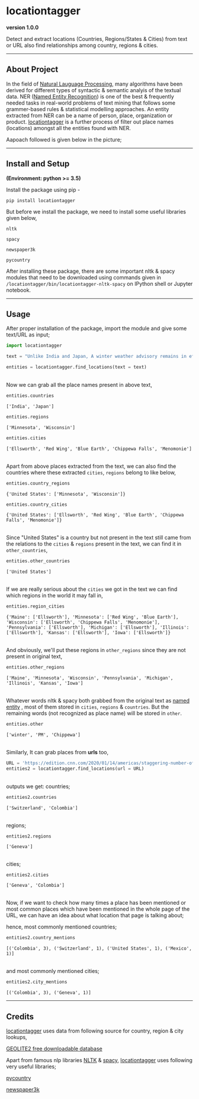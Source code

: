 # locationtagger
**version 1.0.0**

Detect and extract locations (Countries, Regions/States & Cities) from text or URL also find relationships among country, regions & cities.

---
## About Project
In the field of [Natural Lauguage Processing](https://en.wikipedia.org/wiki/Natural_language_processing), many algorithms have been derived for different types of syntactic & semantic analyis of the textual data. NER ([Named Entity Recognition](https://en.wikipedia.org/wiki/Named-entity_recognition)) is one of the best & frequently needed tasks in real-world problems of text mining that follows some grammer-based rules & statistical modelling approaches. An entity extracted from NER can be a name of person, place, organization or product. [locationtagger](https://github.com/kaushiksoni10/locationtagger) is a further process of filter out place names (locations) amongst all the entities found with NER.

Aapoach followed is given below in the picture;


---
## Install and Setup
**(Environment: python >= 3.5)**

Install the package using pip -

`pip install locationtagger`
 
But before we install the package, we need to install some useful libraries given below,

`nltk`

`spacy`

`newspaper3k`

`pycountry`

After installing these package, there are some important nltk & spacy modules that need to be downloaded using commands given in `/locationtagger/bin/locationtagger-nltk-spacy` on IPython shell or Jupyter notebook.

---
## Usage
After proper installation of the package, import the module and give some text/URL as input;

```python
import locationtagger

text = "Unlike India and Japan, A winter weather advisory remains in effect through 5 PM along and east of a line from Blue Earth, to Red Wing line in Minnesota and continuing to along an Ellsworth, to Menomonie, and Chippewa Falls line in Wisconsin."

entities = locationtagger.find_locations(text = text)
```
\
Now we can grab all the place names present in above text,

```python
entities.countries
```
`['India', 'Japan']`

```python
entities.regions
```
`['Minnesota', 'Wisconsin']`

```python
entities.cities
```
`['Ellsworth', 'Red Wing', 'Blue Earth', 'Chippewa Falls', 'Menomonie']`

\
Apart from above places extracted from the text, we can also find the countries where these extracted `cities`, `regions` belong to like below,

```python
entities.country_regions
```
`{'United States': ['Minnesota', 'Wisconsin']}`

```python
entities.country_cities
```
`{'United States': ['Ellsworth',
  'Red Wing',
  'Blue Earth',
  'Chippewa Falls',
  'Menomonie']}`
  
 \
  Since "United States" is a country but not present in the text still came from the relations to the `cities` & `regions` present in the text, we can find it in `other_countries`,
  
  ```python
  entities.other_countries
  ```
  `['United States']`
  
 \
  If we are really serious about the `cities` we got in the text we can find which regions in the world it may fall in, 
  
  ```python
  entities.region_cities
  ```
  `{'Maine': ['Ellsworth'],
 'Minnesota': ['Red Wing', 'Blue Earth'],
 'Wisconsin': ['Ellsworth', 'Chippewa Falls', 'Menomonie'],
 'Pennsylvania': ['Ellsworth'],
 'Michigan': ['Ellsworth'],
 'Illinois': ['Ellsworth'],
 'Kansas': ['Ellsworth'],
 'Iowa': ['Ellsworth']}`

\
And obviously, we'll put these regions in `other_regions` since they are not present in original text,

```python
entities.other_regions
```
`['Maine',
 'Minnesota',
 'Wisconsin',
 'Pennsylvania',
 'Michigan',
 'Illinois',
 'Kansas',
 'Iowa']`
 
\
 Whatever words nltk & spacy both grabbed from the original text as [named entity](https://en.wikipedia.org/wiki/Named_entity) , most of them stored in `cities`, `regions` & `countries`. But the remaining words (not recognized as place name) will be stored in `other`.
 
 ```python
 entities.other
 ```
 `['winter', 'PM', 'Chippewa']`
 
\
Similarly, It can grab places from **urls** too, 

```python
URL = 'https://edition.cnn.com/2020/01/14/americas/staggering-number-of-human-rights-defenders-killed-in-colombia-the-un-says/index.html'
entities2 = locationtagger.find_locations(url = URL)
```
\
outputs we get:
countries;

```python
entities2.countries
```
`['Switzerland', 'Colombia']`

\
regions;

```python
entities2.regions
```
`['Geneva']`

\
cities;

```pyhton
entities2.cities
```
`['Geneva', 'Colombia']`

\
Now, if we want to check how many times a place has been mentioned or most common places which have been mentioned in the whole page of the URL, we can have an idea about what location that page is talking about;

hence, most commonly mentioned countries;

```python
entities2.country_mentions
```
`[('Colombia', 3), ('Switzerland', 1), ('United States', 1), ('Mexico', 1)]`

\
and most commonly mentioned cities;

```python
entities2.city_mentions
```
`[('Colombia', 3), ('Geneva', 1)]`

---

## Credits
[locationtagger](https://github.com/kaushiksoni10/locationtagger) uses data from following source for country, region & city lookups,

[GEOLITE2 free downloadable database](https://dev.maxmind.com/geoip/geoip2/geolite2/)

Apart from famous nlp libraries [NLTK](http://www.nltk.org/) & [spacy](https://spacy.io/), [locationtagger](https://github.com/kaushiksoni10/locationtagger) uses following very useful libraries;

[pycountry](https://github.com/flyingcircusio/pycountry)

[newspaper3k](https://github.com/codelucas/newspaper)

